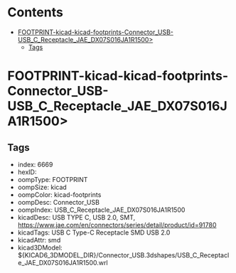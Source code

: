 



Contents
========

* [FOOTPRINT-kicad-kicad-footprints-Connector_USB-USB_C_Receptacle_JAE_DX07S016JA1R1500>](#footprint-kicad-kicad-footprints-connector_usb-usb_c_receptacle_jae_dx07s016ja1r1500)
	* [Tags](#tags)

# FOOTPRINT-kicad-kicad-footprints-Connector_USB-USB_C_Receptacle_JAE_DX07S016JA1R1500>

## Tags

- index: 6669
- hexID: 
- oompType: FOOTPRINT
- oompSize: kicad
- oompColor: kicad-footprints
- oompDesc: Connector_USB
- oompIndex: USB_C_Receptacle_JAE_DX07S016JA1R1500
- kicadDesc: USB TYPE C, USB 2.0, SMT, https://www.jae.com/en/connectors/series/detail/product/id=91780
- kicadTags: USB C Type-C Receptacle SMD USB 2.0
- kicadAttr: smd
- kicad3DModel: ${KICAD6_3DMODEL_DIR}/Connector_USB.3dshapes/USB_C_Receptacle_JAE_DX07S016JA1R1500.wrl
